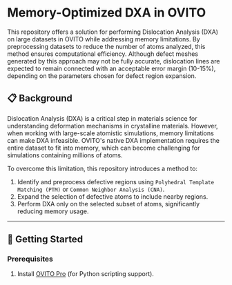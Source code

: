 # Memory-Optimized DXA in OVITO

This repository offers a solution for performing Dislocation Analysis (DXA) on large datasets in OVITO while addressing memory limitations. By preprocessing datasets to reduce the number of atoms analyzed, this method ensures computational efficiency. Although defect meshes generated by this approach may not be fully accurate, dislocation lines are expected to remain connected with an acceptable error margin (10-15%), depending on the parameters chosen for defect region expansion.

## 📋 Background

Dislocation Analysis (DXA) is a critical step in materials science for understanding deformation mechanisms in crystalline materials. However, when working with large-scale atomistic simulations, memory limitations can make DXA infeasible. OVITO's native DXA implementation requires the entire dataset to fit into memory, which can become challenging for simulations containing millions of atoms.

To overcome this limitation, this repository introduces a method to:
1. Identify and preprocess defective regions using `Polyhedral Template Matching (PTM)` or `Common Neighbor Analysis (CNA)`.
2. Expand the selection of defective atoms to include nearby regions.
3. Perform DXA only on the selected subset of atoms, significantly reducing memory usage.

---

## 🚀 Getting Started

### Prerequisites
1. Install [OVITO Pro](https://www.ovito.org/) (for Python scripting support).

